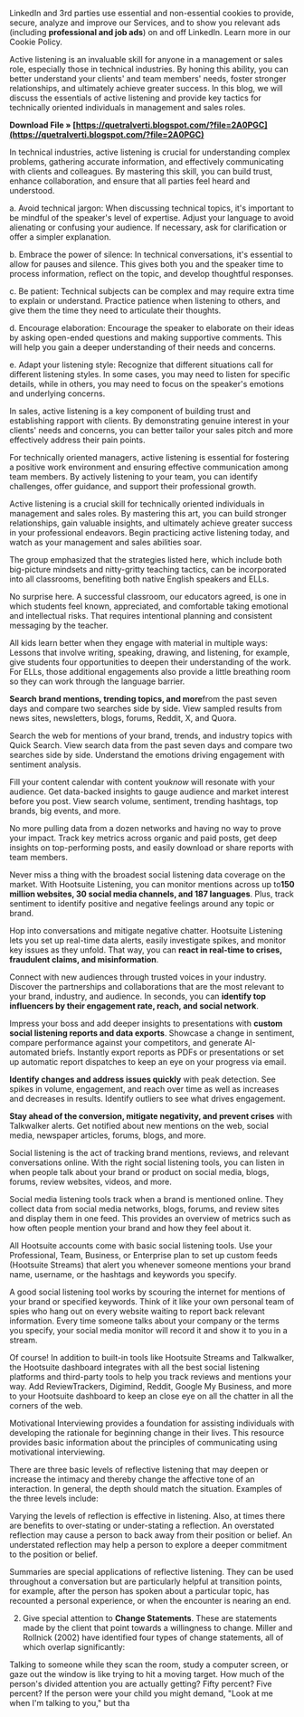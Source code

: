 
 
LinkedIn and 3rd parties use essential and non-essential cookies to provide, secure, analyze and improve our Services, and to show you relevant ads (including **professional and job ads**) on and off LinkedIn. Learn more in our Cookie Policy.
 
Active listening is an invaluable skill for anyone in a management or sales role, especially those in technical industries. By honing this ability, you can better understand your clients' and team members' needs, foster stronger relationships, and ultimately achieve greater success. In this blog, we will discuss the essentials of active listening and provide key tactics for technically oriented individuals in management and sales roles.
 
**Download File » [https://quetralverti.blogspot.com/?file=2A0PGC](https://quetralverti.blogspot.com/?file=2A0PGC)**


 
In technical industries, active listening is crucial for understanding complex problems, gathering accurate information, and effectively communicating with clients and colleagues. By mastering this skill, you can build trust, enhance collaboration, and ensure that all parties feel heard and understood.
 
a. Avoid technical jargon: When discussing technical topics, it's important to be mindful of the speaker's level of expertise. Adjust your language to avoid alienating or confusing your audience. If necessary, ask for clarification or offer a simpler explanation.
 
b. Embrace the power of silence: In technical conversations, it's essential to allow for pauses and silence. This gives both you and the speaker time to process information, reflect on the topic, and develop thoughtful responses.
 
c. Be patient: Technical subjects can be complex and may require extra time to explain or understand. Practice patience when listening to others, and give them the time they need to articulate their thoughts.

d. Encourage elaboration: Encourage the speaker to elaborate on their ideas by asking open-ended questions and making supportive comments. This will help you gain a deeper understanding of their needs and concerns.
 
e. Adapt your listening style: Recognize that different situations call for different listening styles. In some cases, you may need to listen for specific details, while in others, you may need to focus on the speaker's emotions and underlying concerns.
 
In sales, active listening is a key component of building trust and establishing rapport with clients. By demonstrating genuine interest in your clients' needs and concerns, you can better tailor your sales pitch and more effectively address their pain points.
 
For technically oriented managers, active listening is essential for fostering a positive work environment and ensuring effective communication among team members. By actively listening to your team, you can identify challenges, offer guidance, and support their professional growth.
 
Active listening is a crucial skill for technically oriented individuals in management and sales roles. By mastering this art, you can build stronger relationships, gain valuable insights, and ultimately achieve greater success in your professional endeavors. Begin practicing active listening today, and watch as your management and sales abilities soar.
 
The group emphasized that the strategies listed here, which include both big-picture mindsets and nitty-gritty teaching tactics, can be incorporated into all classrooms, benefiting both native English speakers and ELLs.
 
No surprise here. A successful classroom, our educators agreed, is one in which students feel known, appreciated, and comfortable taking emotional and intellectual risks. That requires intentional planning and consistent messaging by the teacher.
 
All kids learn better when they engage with material in multiple ways: Lessons that involve writing, speaking, drawing, and listening, for example, give students four opportunities to deepen their understanding of the work. For ELLs, those additional engagements also provide a little breathing room so they can work through the language barrier.
 
**Search brand mentions, trending topics, and more**from the past seven days and compare two searches side by side. View sampled results from news sites, newsletters, blogs, forums, Reddit, X, and Quora.
 
Search the web for mentions of your brand, trends, and industry topics with Quick Search. View search data from the past seven days and compare two searches side by side. Understand the emotions driving engagement with sentiment analysis.
 
Fill your content calendar with content you*know* will resonate with your audience. Get data-backed insights to gauge audience and market interest before you post. View search volume, sentiment, trending hashtags, top brands, big events, and more.
 
No more pulling data from a dozen networks and having no way to prove your impact. Track key metrics across organic and paid posts, get deep insights on top-performing posts, and easily download or share reports with team members.
 
Never miss a thing with the broadest social listening data coverage on the market. With Hootsuite Listening, you can monitor mentions across up to**150 million websites, 30 social media channels, and 187 languages**. Plus, track sentiment to identify positive and negative feelings around any topic or brand.
 
Hop into conversations and mitigate negative chatter. Hootsuite Listening lets you set up real-time data alerts, easily investigate spikes, and monitor key issues as they unfold. That way, you can **react in real-time to crises, fraudulent claims, and misinformation**.
 
Connect with new audiences through trusted voices in your industry. Discover the partnerships and collaborations that are the most relevant to your brand, industry, and audience. In seconds, you can **identify top influencers by their engagement rate, reach, and social network**.
 
Impress your boss and add deeper insights to presentations with **custom social listening reports and data exports**. Showcase a change in sentiment, compare performance against your competitors, and generate AI-automated briefs. Instantly export reports as PDFs or presentations or set up automatic report dispatches to keep an eye on your progress via email.
 
**Identify changes and address issues quickly** with peak detection. See spikes in volume, engagement, and reach over time as well as increases and decreases in results. Identify outliers to see what drives engagement.
 
**Stay ahead of the conversion, mitigate negativity, and prevent crises** with Talkwalker alerts. Get notified about new mentions on the web, social media, newspaper articles, forums, blogs, and more.
 
Social listening is the act of tracking brand mentions, reviews, and relevant conversations online. With the right social listening tools, you can listen in when people talk about your brand or product on social media, blogs, forums, review websites, videos, and more.
 
Social media listening tools track when a brand is mentioned online. They collect data from social media networks, blogs, forums, and review sites and display them in one feed. This provides an overview of metrics such as how often people mention your brand and how they feel about it.
 
All Hootsuite accounts come with basic social listening tools. Use your Professional, Team, Business, or Enterprise plan to set up custom feeds (Hootsuite Streams) that alert you whenever someone mentions your brand name, username, or the hashtags and keywords you specify.
 
A good social listening tool works by scouring the internet for mentions of your brand or specified keywords. Think of it like your own personal team of spies who hang out on every website waiting to report back relevant information. Every time someone talks about your company or the terms you specify, your social media monitor will record it and show it to you in a stream.
 
Of course! In addition to built-in tools like Hootsuite Streams and Talkwalker, the Hootsuite dashboard integrates with all the best social listening platforms and third-party tools to help you track reviews and mentions your way. Add ReviewTrackers, Digimind, Reddit, Google My Business, and more to your Hootsuite dashboard to keep an close eye on all the chatter in all the corners of the web.
 
Motivational Interviewing provides a foundation for assisting individuals with developing the rationale for beginning change in their lives. This resource provides basic information about the principles of communicating using motivational interviewing.
 
There are three basic levels of reflective listening that may deepen or increase the intimacy and thereby change the affective tone of an interaction. In general, the depth should match the situation. Examples of the three levels include:
 
Varying the levels of reflection is effective in listening. Also, at times there are benefits to over-stating or under-stating a reflection. An overstated reflection may cause a person to back away from their position or belief. An understated reflection may help a person to explore a deeper commitment to the position or belief.
 
Summaries are special applications of reflective listening. They can be used throughout a conversation but are particularly helpful at transition points, for example, after the person has spoken about a particular topic, has recounted a personal experience, or when the encounter is nearing an end.
 
2) Give special attention to **Change Statements**. These are statements made by the client that point towards a willingness to change. Miller and Rollnick (2002) have identified four types of change statements, all of which overlap significantly:
 
Talking to someone while they scan the room, study a computer screen, or gaze out the window is like trying to hit a moving target. How much of the person's divided attention you are actually getting? Fifty percent? Five percent? If the person were your child you might demand, "Look at me when I'm talking to you," but tha